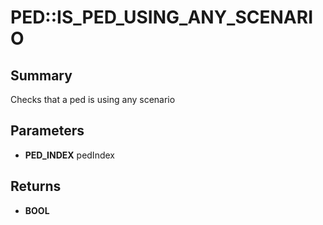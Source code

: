 # PED::IS_PED_USING_ANY_SCENARIO

## Summary
Checks that a ped is using any scenario

## Parameters
* **PED_INDEX** pedIndex

## Returns
* **BOOL**